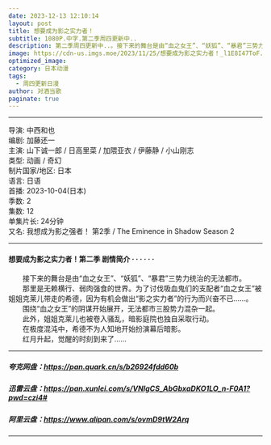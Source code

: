 ```yaml
---
date: 2023-12-13 12:10:14
layout: post
title: 想要成为影之实力者！
subtitle: 1080P.中字.第二季周四更新中..
description: 第二季周四更新中..。接下来的舞台是由“血之女王”、“妖狐”、“暴君”三势力统治的无法都市。那里是无赖横行、弱肉强食的世界。为了讨伐吸血鬼们的支配者“血之女王”被姐姐克莱儿带走的希德，因为有机会做出“影之实力者”的行为而兴奋不已...
image: https://cdn-us.imgs.moe/2023/11/25/想要成为影之实力者！_l1E8I47ToF.webp
optimized_image: 
category: 日本动漫
tags:
  - 周四更新日漫
author: 对酒当歌
paginate: true
---
```


---

导演: 中西和也  
编剧: 加藤还一  
主演: 山下诚一郎 / 日高里菜 / 加隈亚衣 / 伊藤静 / 小山刚志  
类型: 动画 / 奇幻  
制片国家/地区: 日本  
语言: 日语  
首播: 2023-10-04(日本)  
季数: 2  
集数: 12  
单集片长: 24分钟  
又名: 我想成为影之强者！ 第2季 / The Eminence in Shadow Season 2  

---

#### 想要成为影之实力者！第二季 剧情简介 · · · · · ·

　　接下来的舞台是由“血之女王”、“妖狐”、“暴君”三势力统治的无法都市。  
　　那里是无赖横行、弱肉强食的世界。为了讨伐吸血鬼们的支配者“血之女王”被姐姐克莱儿带走的希德，因为有机会做出“影之实力者”的行为而兴奋不已……。  
　　围绕“血之女王”的阴谋开始展开，无法都市三股势力混杂一起。  
　　此外，姐姐克莱儿也被卷入骚乱，暗影庭院也独自采取行动。  
　　在极度混沌中，希德不为人知地开始扮演幕后暗影。  
　　红月升起，觉醒的时刻到来了……  

---

##### 夸克网盘：<https://pan.quark.cn/s/b26924fdd60b>

##### 迅雷云盘：<https://pan.xunlei.com/s/VNlgCS_AbGbxaDKO1LO_n-F0A1?pwd=czi4#>

##### 阿里云盘：<https://www.alipan.com/s/ovmD9tW2Arq>

---

